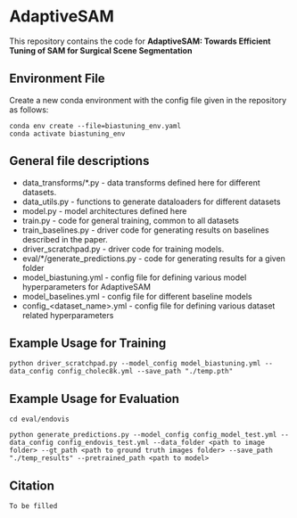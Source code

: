 # AdaptiveSAM
This repository contains the code for **AdaptiveSAM: Towards Efficient Tuning of SAM for Surgical Scene Segmentation**

## Environment File
Create a new conda environment with the config file given in the repository as follows:
```
conda env create --file=biastuning_env.yaml
conda activate biastuning_env
```

## General file descriptions
- data_transforms/*.py - data transforms defined here for different datasets.
- data_utils.py - functions to generate dataloaders for different datasets
- model.py - model architectures defined here
- train.py - code for general training, common to all datasets
- train_baselines.py - driver code for generating results on baselines described in the paper.
- driver_scratchpad.py - driver code for training models. 
- eval/*/generate_predictions.py - code for generating results for a given folder
- model_biastuning.yml - config file for defining various model hyperparameters for AdaptiveSAM
- model_baselines.yml - config file for different baseline models
- config_<dataset_name>.yml - config file for defining various dataset related hyperparameters
  
## Example Usage for Training
```
python driver_scratchpad.py --model_config model_biastuning.yml --data_config config_cholec8k.yml --save_path "./temp.pth"
```
## Example Usage for Evaluation
```
cd eval/endovis

python generate_predictions.py --model_config config_model_test.yml --data_config config_endovis_test.yml --data_folder <path to image folder> --gt_path <path to ground truth images folder> --save_path "./temp_results" --pretrained_path <path to model>
```

## Citation
```
To be filled
```